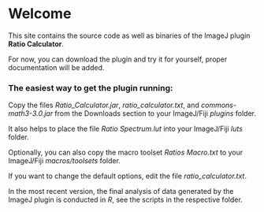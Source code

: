 # Welcome #

This site contains the source code as well as binaries of the ImageJ plugin **Ratio Calculator**.

For now, you can download the plugin and try it for yourself, proper documentation will be added.

### The easiest way to get the plugin running: ###
Copy the files *Ratio_Calculator.jar*, *ratio_calculator.txt*, and *commons-math3-3.0.jar* from the Downloads section to your ImageJ/Fiji *plugins* folder. 

It also helps to place the file *Ratio Spectrum.lut* into your ImageJ/Fiji *luts* folder.

Optionally, you can also copy the macro toolset *Ratios Macro.txt* to your ImageJ/Fiji *macros/toolsets* folder.

If you want to change the default options, edit the file *ratio_calculator.txt*.

In the most recent version, the final analysis of data generated by the ImageJ plugin is conducted in *R*, see the scripts in the respective folder.